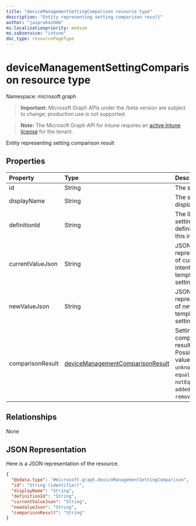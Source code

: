 ```yaml
---
title: "deviceManagementSettingComparison resource type"
description: "Entity representing setting comparison result"
author: "jaiprakashmb"
ms.localizationpriority: medium
ms.subservice: "intune"
doc_type: resourcePageType
---
```


# deviceManagementSettingComparison resource type

Namespace: microsoft.graph

> **Important:** Microsoft Graph APIs under the /beta version are subject to change; production use is not supported.

> **Note:** The Microsoft Graph API for Intune requires an [active Intune license](https://go.microsoft.com/fwlink/?linkid=839381) for the tenant.

Entity representing setting comparison result

## Properties
|Property|Type|Description|
|:---|:---|:---|
|id|String|The setting ID|
|displayName|String|The setting's display name|
|definitionId|String|The ID of the setting definition for this instance|
|currentValueJson|String|JSON representation of current intent (or) template setting's value|
|newValueJson|String|JSON representation of new template setting's value|
|comparisonResult|[deviceManagementComparisonResult](../resources/intune-deviceintent-devicemanagementcomparisonresult.md)|Setting comparison result. Possible values are: `unknown`, `equal`, `notEqual`, `added`, `removed`.|

## Relationships
None

## JSON Representation
Here is a JSON representation of the resource.
<!-- {
  "blockType": "resource",
  "@odata.type": "microsoft.graph.deviceManagementSettingComparison"
}
-->
``` json
{
  "@odata.type": "#microsoft.graph.deviceManagementSettingComparison",
  "id": "String (identifier)",
  "displayName": "String",
  "definitionId": "String",
  "currentValueJson": "String",
  "newValueJson": "String",
  "comparisonResult": "String"
}
```
